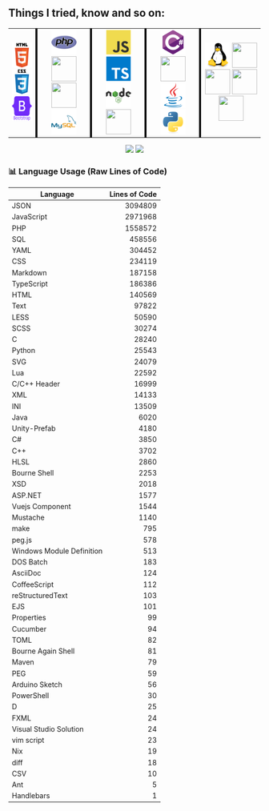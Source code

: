 <h2>Things I tried, know and so on:</h2>
<table>
  <tr>
    <td align="center">
      <a href="https://www.w3.org/html/" target="_blank" title="HTML5"><img src="https://raw.githubusercontent.com/devicons/devicon/master/icons/html5/html5-original-wordmark.svg" width="50" height="50"/></a>
      <a href="https://www.w3schools.com/css/" target="_blank" title="CSS3"><img src="https://raw.githubusercontent.com/devicons/devicon/master/icons/css3/css3-original-wordmark.svg" width="50" height="50"/></a>
      <a href="https://getbootstrap.com" target="_blank" title="Bootstrap"><img src="https://raw.githubusercontent.com/devicons/devicon/master/icons/bootstrap/bootstrap-plain-wordmark.svg" width="50" height="50"/></a>
    </td>
    <td style="border-left: 4px solid black;" align="center">
      <a href="https://www.php.net" target="_blank" title="PHP"><img src="https://raw.githubusercontent.com/devicons/devicon/master/icons/php/php-original.svg" width="50" height="50"/></a>
      <a href="https://codeigniter.com" target="_blank" title="CodeIgniter"><img src="https://cdn.worldvectorlogo.com/logos/codeigniter.svg" width="50" height="50"/></a>
      <a href="https://mariadb.org/" target="_blank" title="MariaDB"><img src="https://www.vectorlogo.zone/logos/mariadb/mariadb-icon.svg" width="50" height="50"/></a>
      <a href="https://www.mysql.com/" target="_blank" title="MySQL"><img src="https://raw.githubusercontent.com/devicons/devicon/master/icons/mysql/mysql-original-wordmark.svg" width="50" height="50"/></a>
    </td>
    <td style="border-left: 4px solid black;" align="center">
      <a href="https://developer.mozilla.org/en-US/docs/Web/JavaScript" target="_blank" title="JavaScript"><img src="https://raw.githubusercontent.com/devicons/devicon/master/icons/javascript/javascript-original.svg" width="50" height="50"/></a>
      <a href="https://www.typescriptlang.org/" target="_blank" title="TypeScript"><img src="https://raw.githubusercontent.com/devicons/devicon/master/icons/typescript/typescript-original.svg" width="50" height="50"/></a>
      <a href="https://nodejs.org" target="_blank" title="Node.js"><img src="https://raw.githubusercontent.com/devicons/devicon/master/icons/nodejs/nodejs-original-wordmark.svg" width="50" height="50"/></a>
      <a href="https://angular.io" target="_blank" title="Angular"><img src="https://angular.io/assets/images/logos/angular/angular.svg" width="50" height="50"/></a>
    </td>
    <td style="border-left: 4px solid black;" align="center">
      <a href="https://www.w3schools.com/cs/" target="_blank" title="C#"><img src="https://raw.githubusercontent.com/devicons/devicon/master/icons/csharp/csharp-original.svg" width="50" height="50"/></a>
      <a href="https://unity.com/" target="_blank" title="Unity"><img src="https://www.vectorlogo.zone/logos/unity3d/unity3d-icon.svg" width="50" height="50"/></a>
      <a href="https://www.java.com" target="_blank" title="Java"><img src="https://raw.githubusercontent.com/devicons/devicon/master/icons/java/java-original.svg" width="50" height="50"/></a>
      <a href="https://www.python.org" target="_blank" title="Python"><img src="https://raw.githubusercontent.com/devicons/devicon/master/icons/python/python-original.svg" width="50" height="50"/></a>
    </td>
    <td style="border-left: 4px solid black;" align="center">
      <a href="https://www.linux.org/" target="_blank" title="Linux"><img src="https://raw.githubusercontent.com/devicons/devicon/master/icons/linux/linux-original.svg" width="50" height="50"/></a>
      <a href="https://www.raspberrypi.com/" target="_blank" title="Raspberry Pi"><img src="https://brandlogos.net/wp-content/uploads/2020/09/raspberry-pi-logo.png" width="50" height="50"/></a>
      <a href="https://grafana.com" target="_blank" title="Grafana"><img src="https://www.vectorlogo.zone/logos/grafana/grafana-icon.svg" width="50" height="50"/></a>
      <a href="https://git-scm.com/" target="_blank" title="Git"><img src="https://www.vectorlogo.zone/logos/git-scm/git-scm-icon.svg" width="50" height="50"/></a>
      <a href="https://www.arduino.cc/" target="_blank" title="Arduino"><img src="https://cdn.worldvectorlogo.com/logos/arduino-1.svg" width="50" height="50"/></a>
    </td>
  </tr>
</table>

<p align="center">
  <img src="https://github-readme-stats.vercel.app/api?username=kaliszsatinfo&rank_icon=github&theme=github_dark"/>
  <img src="https://github-readme-stats.vercel.app/api/top-langs/?username=kaliszsatinfo&layout=compact&langs_count=10&theme=github_dark"/>
</p>

<!-- START_SECTION:language-usage -->
### 📊 Language Usage (Raw Lines of Code)

| Language | Lines of Code |
| --- | ---: |
| JSON | 3094809 |
| JavaScript | 2971968 |
| PHP | 1558572 |
| SQL | 458556 |
| YAML | 304452 |
| CSS | 234119 |
| Markdown | 187158 |
| TypeScript | 186386 |
| HTML | 140569 |
| Text | 97822 |
| LESS | 50590 |
| SCSS | 30274 |
| C | 28240 |
| Python | 25543 |
| SVG | 24079 |
| Lua | 22592 |
| C/C++ Header | 16999 |
| XML | 14133 |
| INI | 13509 |
| Java | 6020 |
| Unity-Prefab | 4180 |
| C# | 3850 |
| C++ | 3702 |
| HLSL | 2860 |
| Bourne Shell | 2253 |
| XSD | 2018 |
| ASP.NET | 1577 |
| Vuejs Component | 1544 |
| Mustache | 1140 |
| make | 795 |
| peg.js | 578 |
| Windows Module Definition | 513 |
| DOS Batch | 183 |
| AsciiDoc | 124 |
| CoffeeScript | 112 |
| reStructuredText | 103 |
| EJS | 101 |
| Properties | 99 |
| Cucumber | 94 |
| TOML | 82 |
| Bourne Again Shell | 81 |
| Maven | 79 |
| PEG | 59 |
| Arduino Sketch | 56 |
| PowerShell | 30 |
| D | 25 |
| FXML | 24 |
| Visual Studio Solution | 24 |
| vim script | 23 |
| Nix | 19 |
| diff | 18 |
| CSV | 10 |
| Ant | 5 |
| Handlebars | 1 |
<!-- END_SECTION:language-usage -->
